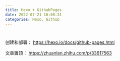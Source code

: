 ```yaml
---
title: Hexo + GithubPages
date: 2022-07-21 16:08:31
categories: Hexo, Github
---
```


# 

创建和部署：
https://hexo.io/docs/github-pages.html

文章置顶：
https://zhuanlan.zhihu.com/p/33617563
